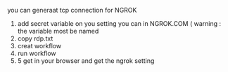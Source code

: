 you can generaat tcp connection for NGROK 
1. add secret variable on you setting you can in NGROK.COM ( warning : the variable most be named 
2. copy rdp.txt
3. creat workflow
4. run workflow
5. 5 get in your browser and get the ngrok setting
